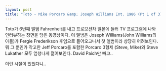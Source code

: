 ```yaml
---
layout: post
title: "Toto - Mike Porcaro &amp; Joseph Williams Int. 1986 (Pt 1 of 3)"
---
```


Toto가 6번째 앨범 Fahrenheit를 내고 프로모션차 일본에 들러 TV 프로그램에 나와 인터뷰하는 장면을 담은 동영상이다. 이 앨범은 Joseph Williams(John Williams의 아들)가 Fergie Frederikson 후임으로 들어오고나서 첫 앨범이라 상당히 어려보인다. 뭐 그 뿐인가 작고한 Jeff Porcaro를 포함한 Porcaro 3형제 (Steve, Mike)와 Steve Lukather 모두 엄청나게 젊어보인다. David Paich만 빼고..

이런 시절이 있었다니..



